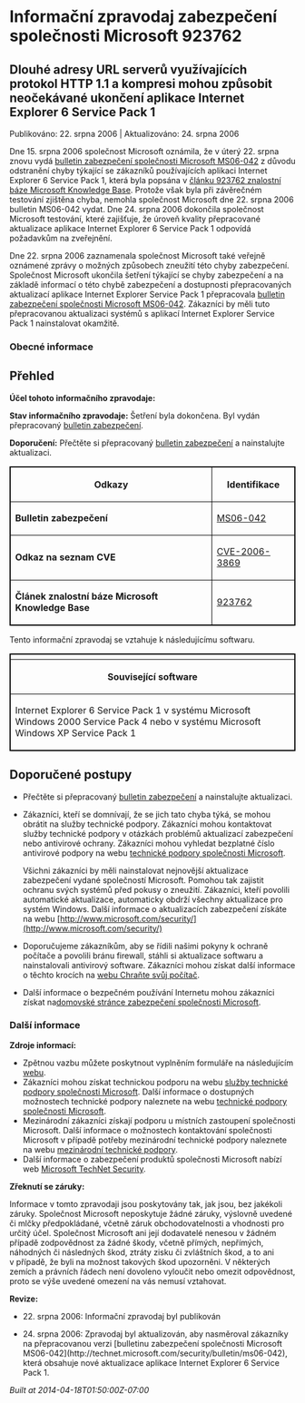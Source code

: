 ﻿---
Title: Informační zpravodaj zabezpečení společnosti Microsoft 923762

TOCTitle: 923762

ms:assetid: 923762

ms:mtpsurl: https://technet.microsoft.com/cs-CZ/library/923762(v=Security.10)

ms:contentKeyID: 61223551

---

# Informační zpravodaj zabezpečení společnosti Microsoft 923762 #

## Dlouhé adresy URL serverů využívajících protokol HTTP 1.1 a kompresi mohou způsobit neočekávané ukončení aplikace Internet Explorer 6 Service Pack 1 ##

Publikováno: 22. srpna 2006 | Aktualizováno: 24. srpna 2006

Dne 15. srpna 2006 společnost Microsoft oznámila, že v úterý 22. srpna znovu vydá [bulletin zabezpečení společnosti Microsoft MS06-042](http://technet.microsoft.com/security/bulletin/ms06-042) z důvodu odstranění chyby týkající se zákazníků používajících aplikaci Internet Explorer 6 Service Pack 1, která byla popsána v [článku 923762 znalostní báze Microsoft Knowledge Base](http://support.microsoft.com/kb/923762/). Protože však byla při závěrečném testování zjištěna chyba, nemohla společnost Microsoft dne 22. srpna 2006 bulletin MS06-042 vydat. Dne 24. srpna 2006 dokončila společnost Microsoft testování, které zajišťuje, že úroveň kvality přepracované aktualizace aplikace Internet Explorer 6 Service Pack 1 odpovídá požadavkům na zveřejnění.

Dne 22. srpna 2006 zaznamenala společnost Microsoft také veřejně oznámené zprávy o možných způsobech zneužití této chyby zabezpečení. Společnost Microsoft ukončila šetření týkající se chyby zabezpečení a na základě informací o této chybě zabezpečení a dostupnosti přepracovaných aktualizací aplikace Internet Explorer Service Pack 1 přepracovala [bulletin zabezpečení společnosti Microsoft MS06-042](http://technet.microsoft.com/security/bulletin/ms06-042). Zákazníci by měli tuto přepracovanou aktualizaci systémů s aplikací Internet Explorer Service Pack 1 nainstalovat okamžitě.

### Obecné informace ###

## Přehled ##

**Účel tohoto informačního zpravodaje:**

**Stav informačního zpravodaje:** Šetření byla dokončena. Byl vydán přepracovaný [bulletin zabezpečení](http://technet.microsoft.com/security/bulletin/ms06-042).

**Doporučení:** Přečtěte si přepracovaný [bulletin zabezpečení](http://technet.microsoft.com/security/bulletin/ms06-042) a nainstalujte aktualizaci.

<table style="border:1px solid black;">

<tr>

<th style="border:1px solid black;">

Odkazy
</th>
<th style="border:1px solid black;">

Identifikace
</th></tr>
<tr>

<td style="border:1px solid black;">

**Bulletin zabezpečení**
</td>
<td style="border:1px solid black;">

[MS06-042](http://technet.microsoft.com/security/bulletin/ms06-042)
</td></tr>
<tr>

<td style="border:1px solid black;">

**Odkaz na seznam CVE**
</td>
<td style="border:1px solid black;">

[CVE-2006-3869](http://www.cve.mitre.org/cgi-bin/cvename.cgi?name=cve-2006-3869)
</td></tr>
<tr>

<td style="border:1px solid black;">

**Článek znalostní báze Microsoft Knowledge Base**
</td>
<td style="border:1px solid black;">

[923762](http://support.microsoft.com/kb/923762)
</td></tr>
</table>

Tento informační zpravodaj se vztahuje k následujícímu softwaru.

<table style="border:1px solid black;">

<tr>

<th style="border:1px solid black;">

</th></tr>
<tr>

<th colspan="1" style="border:1px solid black;">

Související software
</th></tr>
<tr>

<td style="border:1px solid black;">

Internet Explorer 6 Service Pack 1 v systému Microsoft Windows 2000 Service Pack 4 nebo v systému Microsoft Windows XP Service Pack 1
</td></tr>
</table>

## Doporučené postupy ##

* Přečtěte si přepracovaný [bulletin zabezpečení](http://technet.microsoft.com/security/bulletin/ms06-042) a nainstalujte aktualizaci.

* Zákazníci, kteří se domnívají, že se jich tato chyba týká, se mohou obrátit na služby technické podpory. Zákazníci mohou kontaktovat služby technické podpory v otázkách problémů aktualizací zabezpečení nebo antivirové ochrany. Zákazníci mohou vyhledat bezplatné číslo antivirové podpory na webu [technické podpory společnosti Microsoft](http://support.microsoft.com/security/).

    Všichni zákazníci by měli nainstalovat nejnovější aktualizace zabezpečení vydané společností Microsoft. Pomohou tak zajistit ochranu svých systémů před pokusy o zneužití. Zákazníci, kteří povolili automatické aktualizace, automaticky obdrží všechny aktualizace pro systém Windows. Další informace o aktualizacích zabezpečení získáte na webu [http://www.microsoft.com/security/](http://www.microsoft.com/security/)

* Doporučujeme zákazníkům, aby se řídili našimi pokyny k ochraně počítače a povolili bránu firewall, stáhli si aktualizace softwaru a nainstalovali antivirový software. Zákazníci mohou získat další informace o těchto krocích na [webu Chraňte svůj počítač](http://www.microsoft.com/protect).

* Další informace o bezpečném používání Internetu mohou zákazníci získat na[domovské stránce zabezpečení společnosti Microsoft](http://www.microsoft.com/cze/security).

### Další informace ###

**Zdroje informací:**

* Zpětnou vazbu můžete poskytnout vyplněním formuláře na následujícím [webu](https://support.microsoft.com/common/survey.aspx?scid=sw;en;1257&amp;amp;showpage=1&amp;amp;ws=technet&amp;amp;sd=tech).
* Zákazníci mohou získat technickou podporu na webu [služby technické podpory společnosti Microsoft](http://go.microsoft.com/fwlink/?linkid=21131). Další informace o dostupných možnostech technické podpory naleznete na webu [technické podpory společnosti Microsoft](http://support.microsoft.com/).
* Mezinárodní zákazníci získají podporu u místních zastoupení společnosti Microsoft. Další informace o možnostech kontaktování společnosti Microsoft v případě potřeby mezinárodní technické podpory naleznete na webu [mezinárodní technické podpory](http://go.microsoft.com/fwlink/?linkid=21155).
* Další informace o zabezpečení produktů společnosti Microsoft nabízí web [Microsoft TechNet Security](http://www.microsoft.com/cze/technet/security/).

**Zřeknutí se záruky:**

Informace v tomto zpravodaji jsou poskytovány tak, jak jsou, bez jakékoli záruky. Společnost Microsoft neposkytuje žádné záruky, výslovně uvedené či mlčky předpokládané, včetně záruk obchodovatelnosti a vhodnosti pro určitý účel. Společnost Microsoft ani její dodavatelé nenesou v žádném případě zodpovědnost za žádné škody, včetně přímých, nepřímých, náhodných či následných škod, ztráty zisku či zvláštních škod, a to ani v případě, že byli na možnost takových škod upozorněni. V některých zemích a právních řádech není dovoleno vyloučit nebo omezit odpovědnost, proto se výše uvedené omezení na vás nemusí vztahovat.

**Revize:**

* <p>22. srpna 2006: Informační zpravodaj byl publikován</p>
* <p>24. srpna 2006: Zpravodaj byl aktualizován, aby nasměroval zákazníky na přepracovanou verzi [bulletinu zabezpečení společnosti Microsoft MS06-042](http://technet.microsoft.com/security/bulletin/ms06-042), která obsahuje nové aktualizace aplikace Internet Explorer 6 Service Pack 1.</p>

*Built at 2014-04-18T01:50:00Z-07:00*